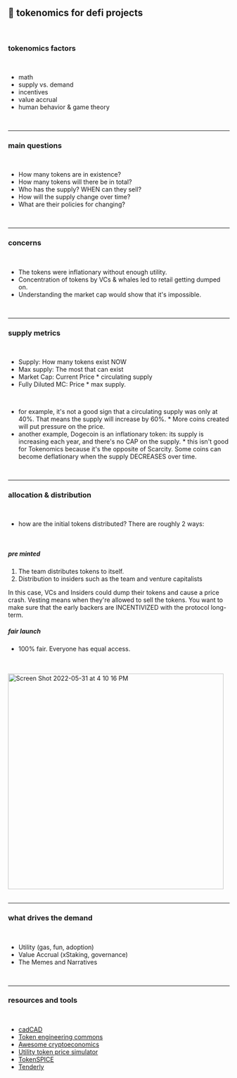 ## 🍿 tokenomics for defi projects


<br>


### tokenomics factors 

<br>

* math
* supply vs. demand
* incentives
* value accrual
* human behavior & game theory

<br>

----

### main questions

<br>

* How many tokens are in existence?
* How many tokens will there be in total? 
* Who has the supply? WHEN can they sell?
* How will the supply change over time? 
* What are their policies for changing?



<br>

---

### concerns

<br>

* The tokens were inflationary without enough utility.
* Concentration of tokens by VCs & whales led to retail getting dumped on.
* Understanding the market cap would show that it's impossible. 


<br>

---

### supply metrics

<br>

* Supply: How many tokens exist NOW
* Max supply: The most that can exist 
* Market Cap: Current Price * circulating supply
* Fully Diluted MC: Price * max supply.

<br>


* for example, it's not a good sign that a circulating supply was only at 40%. That means the supply will increase by 60%.
      * More coins created will put pressure on the price.
* another example, Dogecoin is an inflationary token: its supply is increasing each year, and there's no CAP on the supply.
      * this isn't good for Tokenomics because it's the opposite of Scarcity. Some coins can become deflationary when the supply DECREASES over time.

<br>

---

### allocation & distribution

<br>

* how are the initial tokens distributed? There are roughly 2 ways:

<br>

##### pre minted

1.  The team distributes tokens to itself.
2.  Distribution to insiders such as the team and venture capitalists

In this case, VCs and Insiders could dump their tokens and cause a price crash. 
Vesting means when they're allowed to sell the tokens. You want to make sure that the early backers are INCENTIVIZED with the protocol long-term.

##### fair launch

* 100% fair. Everyone has equal access.

<br>
<br>


<img width="490" alt="Screen Shot 2022-05-31 at 4 10 16 PM" src="https://user-images.githubusercontent.com/1130416/171298450-9c18c98a-db92-41f7-baad-1e3a180fe924.png">

<br>
<br>

---

### what drives the demand 

<br>


* Utility (gas, fun, adoption)
* Value Accrual (xStaking, governance)
* The Memes and Narratives

<br>

---

### resources and tools

<br>

* [cadCAD](http://cadcad.org/)
* [Token engineering commons](https://tecommons.org/)
* [Awesome cryptoeconomics](https://github.com/jpantunes/awesome-cryptoeconomics)
* [Utility token price simulator](https://github.com/melonattacker/utility-token-price-simulator) 
* [TokenSPICE](https://github.com/tokenspice/tokenspice)
* [Tenderly](https://tenderly.co/)


<br>

